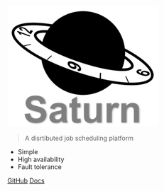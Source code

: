 ![logo](./media/saturn.png)

> A disrtibuted job scheduling platform

- Simple
- High availability
- Fault tolerance

[GitHub](https://github.com/vipshop/Saturn)
[Docs](zh-cn/)
